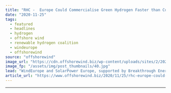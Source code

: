 ```yaml
---
title: "RHC -  Europe Could Commercialise Green Hydrogen Faster than Current Strategies Suggest"
date: "2020-11-25"
tags: 
  - featured
  - headlines
  - hydrogen
  - offshore wind
  - renewable hydrogen coalition
  - windeurope
  - offshorewind
source: "offshorewind"
image_url: "https://cdn.offshorewind.biz/wp-content/uploads/sites/2/2020/11/24145802/renewable-hydrogen-coalition-declaration-banner-.jpg"
image_fp: "/assets/img/post_thumbnails/40.jpg"
lead: "WindEurope and SolarPower Europe, supported by Breakthrough Energy, have launched a new coalition that"
article_url: "https://www.offshorewind.biz/2020/11/25/rhc-europe-could-commercialise-green-hydrogen-faster-than-current-strategies-suggest/"
---
```


---
